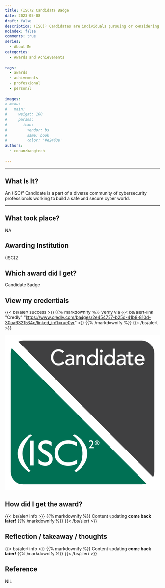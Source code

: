 ```yaml
---
title: (ISC)2 Candidate Badge
date: 2023-05-08
draft: false
description: (ISC)² Candidates are individuals pursuing or considering a cybersecurity certification. To become a Candidate, the individual must apply online and provide minimum identifying information, as well as affirm that they will abide by the (ISC)² Code of Ethics and Privacy Policy.
noindex: false
comments: true
series:
  - About Me
categories:
  - Awards and Achievements
  
tags:
  - awards
  - achivements
  - professional
  - personal

images:
# menu:
#   main:
#     weight: 100
#     params:
#       icon:
#         vendor: bs
#         name: book
#         color: '#e24d0e'
authors:
  - conanzhangtech

---
```

---

## What Is It?

An (ISC)² Candidate is a part of a diverse community of cybersecurity professionals working to build a safe and secure cyber world.

---

## What took place?

NA

## Awarding Institution

(ISC)2

## Which award did I get?

Candidate Badge

## View my credentials
{{< bs/alert success >}}
{{% markdownify %}}
Verify via {{< bs/alert-link "Credly" "https://www.credly.com/badges/2e454727-b25d-41b8-810d-30aa6321534c/linked_in?t=rue0yr" >}}
{{% /markdownify %}}
{{< /bs/alert >}}

![(ISC)2 Candidate Badge](credential1.jpg)

## How did I get the award?

{{< bs/alert info >}}
{{% markdownify %}}
Content updating **come back later!**
{{% /markdownify %}}
{{< /bs/alert >}}

## Reflection / takeaway / thoughts

{{< bs/alert info >}}
{{% markdownify %}}
Content updating **come back later!**
{{% /markdownify %}}
{{< /bs/alert >}}


## Reference

NIL


